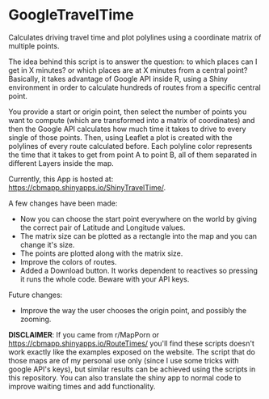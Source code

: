 # GoogleTravelTime
Calculates driving travel time and plot polylines using a coordinate matrix of multiple points.

The idea behind this script is to answer the question: to which places can I get in X minutes? or which places are at X minutes from a central point?
Basically, it takes advantage of Google API inside R, using a Shiny environment in order to calculate hundreds of routes from a specific central point.

You provide a start or origin point, then select the number of points you want to compute (which are transformed into a matrix of coordinates) and then the Google API calculates how much time it takes to drive to every single of those points. Then, using Leaflet a plot is created with the polylines of every route calculated before. Each polyline color represents the time that it takes to get from point A to point B, all of them separated in different Layers inside the map.

Currently, this App is hosted at: https://cbmapp.shinyapps.io/ShinyTravelTime/.

A few changes have been made:
- Now you can choose the start point everywhere on the world by giving the correct pair of Latitude and Longitude values.
- The matrix size can be plotted as a rectangle into the map and you can change it's size.
- The points are plotted along with the matrix size.
- Improve the colors of routes.
- Added a Download button. It works dependent to reactives so pressing it runs the whole code. Beware with your API keys.

Future changes:
- Improve the way the user chooses the origin point, and possibly the zooming.

**DISCLAIMER**: If you came from r/MapPorn or https://cbmapp.shinyapps.io/RouteTimes/ you'll find these scripts doesn't work exactly like the examples exposed on the website. The script that do those maps are of my personal use only (since I use some tricks with google API's keys), but similar results can be achieved using the scripts in this repository. You can also translate the shiny app to normal code to improve waiting times and add functionality.
